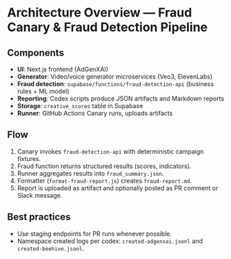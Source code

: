# Architecture Overview — Fraud Canary & Fraud Detection Pipeline

## Components
- **UI**: Next.js frontend (AdGenXAI)
- **Generator**: Video/voice generator microservices (Veo3, ElevenLabs)
- **Fraud detection**: `supabase/functions/fraud-detection-api` (business rules + ML model)
- **Reporting**: Codex scripts produce JSON artifacts and Markdown reports
- **Storage**: `creative_scores` table in Supabase
- **Runner**: GitHub Actions Canary runs, uploads artifacts

## Flow
1. Canary invokes `fraud-detection-api` with deterministic campaign fixtures.
2. Fraud function returns structured results (scores, indicators).
3. Runner aggregates results into `fraud_summary.json`.
4. Formatter (`format-fraud-report.js`) creates `fraud-report.md`.
5. Report is uploaded as artifact and optionally posted as PR comment or Slack message.

## Best practices
- Use staging endpoints for PR runs whenever possible.
- Namespace created logs per codex: `created-adgenxai.jsonl` and `created-beehive.jsonl`.
